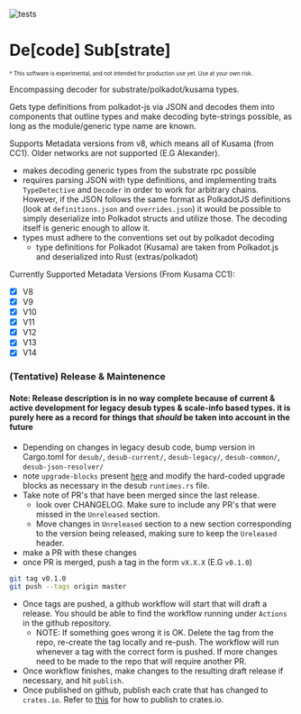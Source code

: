 ![tests](https://github.com/insipx/desub/workflows/Rust/badge.svg)
# De[code] Sub[strate]

<sub><sup>† This software is experimental, and not intended for production use yet. Use at your own risk.

Encompassing decoder for substrate/polkadot/kusama types.

Gets type definitions from polkadot-js via JSON and decodes them into components
that outline types and make decoding byte-strings possible, as long as the
module/generic type name are known.

Supports Metadata versions from v8, which means all of Kusama (from CC1). Older networks are not supported (E.G Alexander).
   - makes decoding generic types from the substrate rpc possible
   - requires parsing JSON with type definitions, and implementing traits
      `TypeDetective` and `Decoder` in order to work for arbitrary chains.
      However, if the JSON follows the same format as PolkadotJS definitions
      (look at `definitions.json` and `overrides.json`) it would be possible to
      simply deserialize into Polkadot structs and utilize those. The decoding
      itself is generic enough to allow it.
   - types must adhere to the conventions set out by polkadot decoding
      - type definitions for Polkadot (Kusama) are taken from Polkadot.js and deserialized into Rust (extras/polkadot)

Currently Supported Metadata Versions (From Kusama CC1):
- [x] V8
- [x] V9
- [x] V10
- [x] V11
- [x] V12
- [x] V13
- [x] V14

### (Tentative) Release & Maintenence
#### Note: Release description is in no way complete because of current & active development for legacy desub types & scale-info based types. it is purely here as a record for things that _should_ be taken into account in the future

- Depending on changes in legacy desub code, bump version in Cargo.toml for `desub/`, `desub-current/`, `desub-legacy/`, `desub-common/`, `desub-json-resolver/`
- note `upgrade-blocks` present [here](https://github.com/polkadot-js/api/tree/master/packages/types-known/src/upgrades) and modify the hard-coded upgrade blocks as necessary in the desub `runtimes.rs` file.
- Take note of PR's that have been merged since the last release.
	- look over CHANGELOG. Make sure to include any PR's that were missed in the `Unreleased` section.
	- Move changes in `Unreleased` section to a new section corresponding to the version being released, making sure to keep the `Ureleased` header.
- make a PR with these changes
- once PR is merged, push a tag in the form `vX.X.X` (E.G `v0.1.0`)
```bash
git tag v0.1.0
git push --tags origin master
```
- Once tags are pushed, a github workflow will start that will draft a release. You should be able to find the workflow
running under `Actions` in the github repository.
	- NOTE: If something goes wrong it is OK. Delete the tag from the repo, re-create the tag locally and re-push. The workflow will run whenever a tag with the correct form is pushed. If more changes need to be made to the repo that will require another PR.
- Once workflow finishes, make changes to the resulting draft release if necessary, and hit `publish`.
- Once published on github, publish each crate that has changed to `crates.io`. Refer to
  [this](https://doc.rust-lang.org/cargo/reference/publishing.html) for how to publish to crates.io.
